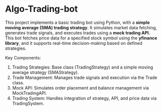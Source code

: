 # Algo-Trading-bot
This project implements a basic trading bot using Python, with a **simple moving average (SMA) trading strategy**. It simulates market data fetching, generates trade signals, and executes trades using a **mock trading API.** This bot fetches price data for a specified stock symbol using the **yfinance library**, and it supports real-time decision-making based on defined strategies.

Key Components:
1) Trading Strategies: Base class (TradingStrategy) and a simple moving average strategy (SMAStrategy).
2) Trade Management: Manages trade signals and execution via the Trade class.
3) Mock API: Simulates order placement and balance management via MockTradingAPI.
4) Trading System: Handles integration of strategy, API, and price data via TradingSystem.
